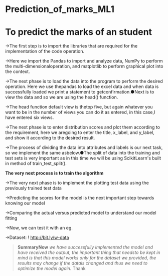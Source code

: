# Prediction_of_marks_ML1
# To predict the marks of an student
->The first step is to import the libraries that are required for the implementation of the code operation.

->Here we import the Pandas to import and analyze data, NumPy to perform the multi-dimensionaloperation, and matplotlib to perform graphical plot into the context.

->The next phase is to load the data into the program to perform the desired operation. Here we use thepandas to load the excel data and when data is successfully loaded we print a statement  to getconfirmation.●Next is to view the data and so we are using the head() function. 

->The head function default view is thetop five, but again whatever you want to be in the number of views you can do it as entered, in this case,I have entered six views.

->The next phase is to enter distribution scores and plot them according to the requirement, here we aregoing to enter the title, x_label, and y_label, and show it according to the desired result.

->The process of dividing the data into attributes and labels is our next task, so we implement the same asbelow.●The split of data into the training and test sets is very important as in this time we will be using ScikitLearn's built in method of train_test_split().

**The very next process is to train the algorithm**

->The very next phase is to implement the plotting test data using the previously trained test data

->Predicting the scores for the model is the next important step towards knowing our model

->Comparing the actual versus predicted model to understand our model fitting

->Now, we can test it with an eg.

->Dataset: ! http://bit.ly/w-data 
>**SummaryNow**
*we have successfully implemented the model and have received the output, the important thing that needsto be kept in mind  is that this model works only for the dataset we provided, the results may change if the datais changed and thus we need to optimize the model again.*
Thank



